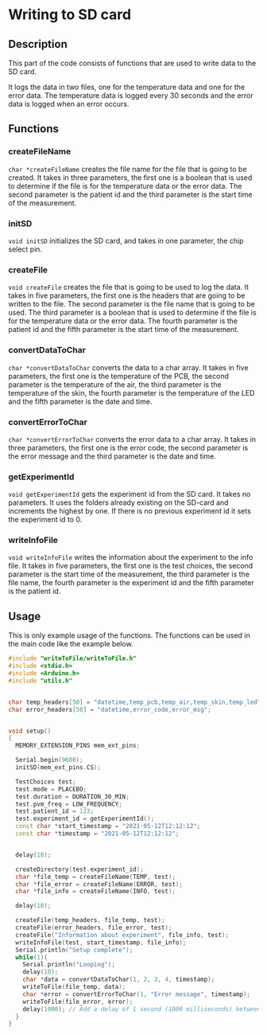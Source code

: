 # Writing to SD card

## Description

This part of the code consists of functions that are used to write data to the SD card. 

It logs the data in two files, one for the temperature data and one for the error data. The temperature data is logged every 30 seconds and the error data is logged when an error occurs.

## Functions

### createFileName

`char *createFileName` creates the file name for the file that is going to be created. It takes in three parameters, the first one is a boolean that is used to determine if the file is for the temperature data or the error data. The second parameter is the patient id and the third parameter is the start time of the measurement.

### initSD

`void initSD` initializes the SD card, and takes in one parameter, the chip select pin.

### createFile

`void createFile` creates the file that is going to be used to log the data. It takes in five parameters, the first one is the headers that are going to be written to the file. The second parameter is the file name that is going to be used. The third parameter is a boolean that is used to determine if the file is for the temperature data or the error data. The fourth parameter is the patient id and the fifth parameter is the start time of the measurement.

### convertDataToChar

`char *convertDataToChar` converts the data to a char array. It takes in five parameters, the first one is the temperature of the PCB, the second parameter is the temperature of the air, the third parameter is the temperature of the skin, the fourth parameter is the temperature of the LED and the fifth parameter is the date and time.

### convertErrorToChar

`char *convertErrorToChar` converts the error data to a char array. It takes in three parameters, the first one is the error code, the second parameter is the error message and the third parameter is the date and time.

### getExperimentId
`void getExperimentId` gets the experiment id from the SD card. It takes no parameters. It uses the folders already existing on the SD-card and increments the highest by one. If there is no previous experiment id it sets the experiment id to 0.

### writeInfoFile
`void writeInfoFile` writes the information about the experiment to the info file. It takes in five parameters, the first one is the test choices, the second parameter is the start time of the measurement, the third parameter is the file name, the fourth parameter is the experiment id and the fifth parameter is the patient id.


## Usage

This is only example usage of the functions. The functions can be used in the main code like the example below.

```cpp
#include "writeToFile/writeToFile.h"
#include <stdio.h>
#include <Arduino.h>
#include "utils.h"


char temp_headers[50] = "datetime,temp_pcb,temp_air,temp_skin,temp_led";
char error_headers[50] = "datetime,error_code,error_msg";


void setup()
{
  MEMORY_EXTENSION_PINS mem_ext_pins; 

  Serial.begin(9600);
  initSD(mem_ext_pins.CS);

  TestChoices test;
  test.mode = PLACEBO;
  test.duration = DURATION_30_MIN;
  test.pvm_freq = LOW_FREQUENCY;
  test.patient_id = 123;
  test.experiment_id = getExperimentId();
  const char *start_timestamp = "2021-05-12T12:12:12";
  const char *timestamp = "2021-05-12T12:12:12";


  delay(10);

  createDirectory(test.experiment_id);
  char *file_temp = createFileName(TEMP, test);
  char *file_error = createFileName(ERROR, test);
  char *file_info = createFileName(INFO, test);

  delay(10);

  createFile(temp_headers, file_temp, test);
  createFile(error_headers, file_error, test);
  createFile("Information about experiment", file_info, test);
  writeInfoFile(test, start_timestamp, file_info);
  Serial.println("Setup complete");
  while(1){
    Serial.println("Looping");
    delay(10);
    char *data = convertDataToChar(1, 2, 3, 4, timestamp);
    writeToFile(file_temp, data);
    char *error = convertErrorToChar(1, "Error message", timestamp);
    writeToFile(file_error, error);
    delay(1000); // Add a delay of 1 second (1000 milliseconds) between iterations
  }
}
```